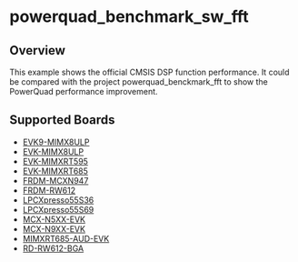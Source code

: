 # powerquad_benchmark_sw_fft

## Overview
This example shows the official CMSIS DSP function performance.
It could be compared with the project powerquad_benckmark_fft to show the PowerQuad performance improvement.

## Supported Boards
- [EVK9-MIMX8ULP](../../../_boards/evk9mimx8ulp/driver_examples/powerquad/benchmark_sw_fft/example_board_readme.md)
- [EVK-MIMX8ULP](../../../_boards/evkmimx8ulp/driver_examples/powerquad/benchmark_sw_fft/example_board_readme.md)
- [EVK-MIMXRT595](../../../_boards/evkmimxrt595/driver_examples/powerquad/benchmark_sw_fft/example_board_readme.md)
- [EVK-MIMXRT685](../../../_boards/evkmimxrt685/driver_examples/powerquad/benchmark_sw_fft/example_board_readme.md)
- [FRDM-MCXN947](../../../_boards/frdmmcxn947/driver_examples/powerquad/benchmark_sw_fft/example_board_readme.md)
- [FRDM-RW612](../../../_boards/frdmrw612/driver_examples/powerquad/benchmark_sw_fft/example_board_readme.md)
- [LPCXpresso55S36](../../../_boards/lpcxpresso55s36/driver_examples/powerquad/benchmark_sw_fft/example_board_readme.md)
- [LPCXpresso55S69](../../../_boards/lpcxpresso55s69/driver_examples/powerquad/benchmark_sw_fft/example_board_readme.md)
- [MCX-N5XX-EVK](../../../_boards/mcxn5xxevk/driver_examples/powerquad/benchmark_sw_fft/example_board_readme.md)
- [MCX-N9XX-EVK](../../../_boards/mcxn9xxevk/driver_examples/powerquad/benchmark_sw_fft/example_board_readme.md)
- [MIMXRT685-AUD-EVK](../../../_boards/mimxrt685audevk/driver_examples/powerquad/benchmark_sw_fft/example_board_readme.md)
- [RD-RW612-BGA](../../../_boards/rdrw612bga/driver_examples/powerquad/benchmark_sw_fft/example_board_readme.md)
